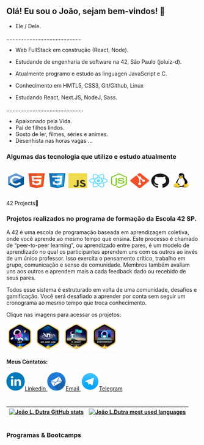 ## Olá! Eu sou o João, sejam bem-vindos! 👋

- Ele / Dele.

.................................................

- Web FullStack em construção (React, Node).
- Estudande de engenharia de software na 42, São Paulo (joluiz-d).

- Atualmente programo e estudo as linguagen JavaScript e C.
- Conhecimento em HMTL5, CSS3, Git/Github, Linux

- Estudando React, Next.JS, NodeJ, Sass. 

..................................................

- Apaixonado pela Vida.
- Pai de filhos lindos.
- Gosto de ler, filmes, séries e animes.
- Desenhista nas horas vagas ...

### Algumas das tecnologia que utilizo e estudo atualmente
<div style="display: inline_block"><br>
    <img align="center" alt="logotipo linguagem C" height="40" width="50"                 src="https://github.com/devicons/devicon/blob/master/icons/c/c-original.svg">
  <img align="center" alt="logotipo HTML5" height="40" width="50" src="https://github.com/devicons/devicon/blob/master/icons/html5/html5-original.svg">
  <img align="center" alt="logotipo CSS3" height="40" width="50" 
src="https://github.com/devicons/devicon/blob/master/icons/css3/css3-original.svg">
  <img align="center" alt="logotipo Js" height="40" width="50" src="https://github.com/devicons/devicon/blob/master/icons/javascript/javascript-original.svg"> 
  <img align="center" alt="logotipo react" height="40" width="50" src="https://github.com/devicons/devicon/blob/master/icons/react/react-original.svg"> 
  <img align="center" alt="logotipo nodeJs" height="40" width="50" src="https://github.com/devicons/devicon/blob/master/icons/nodejs/nodejs-original.svg"> 
  <img align="center" alt="logotipo Linux" height="40" width="50" 
src="https://github.com/devicons/devicon/blob/master/icons/git/git-original.svg">
  <img align="center" alt="logotipo Linux" height="40" width="50" 
src="https://github.com/devicons/devicon/blob/master/icons/github/github-original.svg">
  <img align="center" alt="logotipo Linux" height="40" width="50" src="https://github.com/devicons/devicon/blob/master/icons/linux/linux-original.svg"> 
</div>

##
 42 Projects🥇 
  
 ### Projetos realizados no programa de formação da Escola 42 SP.
  <p>
    A 42 é uma escola de programação baseada em aprendizagem coletiva, onde você aprende ao mesmo tempo que ensina. Este processo é chamado de “peer-to-peer learning”, ou aprendizado entre pares, é um modelo de aprendizado no qual os participantes aprendem uns com os outros ao invés de um único professor. Isso exercita o pensamento crítico, trabalho em grupo, comunicação e senso de comunidade. Membros também avaliam uns aos outros e aprendem mais a cada feedback dado ou recebido de seus pares.

Todos esse sistema é estruturado em volta de uma comunidade, desafios e gamificação. Você será desafiado a aprender por conta sem seguir um cronograma ao mesmo tempo que troca conhecimento.
    
Clique nas imagens para acessar os projetos:
  </p>
 <div>
  <a href="https://github.com/j-dutra/Libft_42sp"><img height="70" width="70" src="https://github.com/j-dutra/j-dutra/blob/main/42-pictures/libftm.png"></a>
  <a href="https://github.com/j-dutra/get_next_line_42sp"><img height="70" width="70" src="https://github.com/j-dutra/j-dutra/blob/main/42-pictures/get_next_linem.png"></a>
  <a href="https://github.com/j-dutra/ft_printf_42sp"><img height="70" width="70" src="https://github.com/j-dutra/j-dutra/blob/main/42-pictures/ft_printfm.png"></a>
  <a href=""><img height="70" width="70" src="https://github.com/j-dutra/j-dutra/blob/main/42-pictures/born2berootm.png"></a>
 </div>

#### Meus Contatos:

<div style="display: inline_block" style="margin-right: 20"> 
  <a href="https://www.linkedin.com/in/jdutra-" target="_blank">
      <img height="48" width="48" src="./img/linkedin.png">Linkedin
  </a> 
  <a href = "mailto:jdutra.eu@gmail.com" target="_blank">
      <img height="48" width="48" src="./img/email.png">Email
  </a>
  </a>
  <a href="https://t.me/J_dutra" target="_blank">
      <img height="48" width="48" src="./img/telegram.png">Telegram
  </a>
</div>

#
| [![João L. Dutra GitHub stats](https://github-readme-stats.vercel.app/api?username=j-dutra&count_private=true&show_icons=true&hide=issues&hide_border=true&theme=radical)](https://github.com/j-dutra?tab=repositories) | [![João L.Dutra most used languages](https://github-readme-stats.vercel.app/api/top-langs/?username=j-dutra&layout=compact&hide_border=true&theme=radical)](https://github.com/j-dutra?tab=repositories) |
|:-:|:-:|
#
  
### Programas & Bootcamps 
 
  


